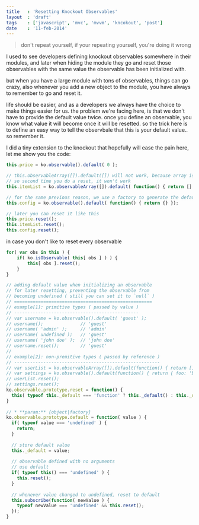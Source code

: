 ```yaml
---
title 	: 'Resetting Knockout Observables'
layout	: 'draft'
tags	: ['javascript', 'mvc', 'mvvm', 'kncokout', 'post']
date    : '11-feb-2014'
---
```


> don't repeat yourself, if your repeating yourself, you're doing it wrong

I used to see developers defining knockout observables somewhere in their modules, and later when hiding the module they go and reset those observables with the same value the observable has been initialized with.

but when you have a large module with tons of observables, things can go crazy, also whenever you add a new object to the module, you have always to remember to go and reset it.

life should be easier, and as a developers we always have the choice to make things easier for us.
the problem we're facing here, is that we don't have to provide the default value twice. once you define an observable, you know what value it will become once it will be resetted.
so the trick here is to define an easy way to tell the observbale that this is your default value.. so remember it.

I did a tiny extension to the knockout that hopefully will ease the pain here, let me show you the code:

```js
this.price = ko.observable().default( 0 );

// this.observableArray([]).default([]) will not work, because array is passed by reference
// so second time you do a reset, it won't work
this.itemList = ko.observableArray([]).default( function() { return [] });

// for the same previous reason, we use a factory to generate the default value
this.config = ko.observable().default( function() { return {} });

// later you can reset it like this
this.price.reset();
this.itemList.reset();
this.config.reset();
```

in case you don't like to reset every observable

```js
for( var obs in this ) {
	if( ko.isObservable( this[ obs ] ) ) {
		this[ obs ].reset();
	}
}
```

```js
// adding default value when initializing an observable
// for later resetting, preventing the observable from
// becoming undefined ( still you can set it to `null` )
// ====================================================
// example[1]: primitive types ( passed by value )
// -----------------------------------------------
// var username = ko.observable().default( 'guest' );
// username();              // 'guest'
// username( 'admin' );     // 'admin'
// username( undefined );   // 'guest'
// username( 'john doe' );  // 'john doe'
// username.reset();        // 'guest'
//
// example[2]: non-premitive types ( passed by reference )
// -------------------------------------------------------
// var userList = ko.observableArray([]).default(function() { return []; });
// var settings = ko.observable().default(function() { return { foo: 'bar' } });
// userList.reset();
// settings.reset();
ko.observable.prototype.reset = function() {
  this( typeof this._default === 'function' ? this._default() : this._default );
}
 
// * **param:** {object|factory}
ko.observable.prototype.default = function( value ) {
  if( typeof value === 'undefined' ) {
    return;
  }
 
  // store default value
  this._default = value;
 
  // observable defined with no arguments
  // use default
  if( typeof this() === 'undefined' ) {
    this.reset();
  }
 
  // whenever value changed to undefined, reset to default
  this.subscribe(function( newValue ) {
    typeof newValue === 'undefined' && this.reset();
  });
}
```